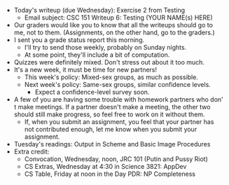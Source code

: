 * Today's writeup (due Wednesday): Exercise 2 from Testing
    * Email subject:
      CSC 151 Writeup 6: Testing (YOUR NAME(s) HERE)
* Our graders would like you to know that all the writeups should go to 
  me, not to them.  (Assignments, on the other hand, go to the graders.)
* I sent you a grade status report this morning.  
    * I'll try to send those weekly, probably on Sunday nights.
    * At some point, they'll include a bit of computation.
* Quizzes were definitely mixed.  Don't stress out about it too much.
* It's a new week, it must be time for new partners!
    * This week's policy: Mixed-sex groups, as much as possible.
    * Next week's policy: Same-sex groups, similar confidence levels.
        * Expect a confidence-level survey soon.
* A few of you are having some trouble with homework partners who don'
  t make meetings.  If a partner doesn't make a meeting, the other two 
  should still make progress, so feel free to work on it without them.  
    * If, when you submit an assignment, you feel that your partner has not 
      contributed enough, let me know when you submit your assignment.
* Tuesday's readings: Output in Scheme and Basic Image Procedures
* Extra credit: 
    * Convocation, Wednesday, noon, JRC 101 (Putin and Pussy Riot)
    * CS Extras, Wednesday at 4:30 in Science 3821: AppDev
    * CS Table, Friday at noon in the Day PDR: NP Completeness
